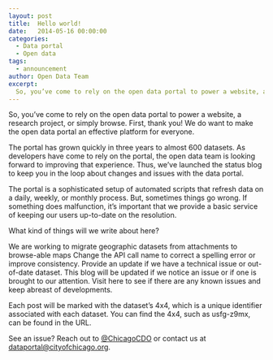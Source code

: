 ```yaml
---
layout: post
title:  Hello world!
date:   2014-05-16 00:00:00
categories:
  - Data portal
  - Open data
tags:
  - announcement
author: Open Data Team
excerpt:
  So, you’ve come to rely on the open data portal to power a website, a research project, or simply browse. Thank you! We do want to make the open data portal an effective platform for everyone, so we've launched a new blog to keep you, the developer, informed of important but technical changes.
---
```


So, you’ve come to rely on the open data portal to power a website, a research project, or simply browse. First, thank you! We do want to make the open data portal an effective platform for everyone.

The portal has grown quickly in three years to almost 600 datasets. As developers have come to rely on the portal, the open data team is looking forward to improving that experience. Thus, we’ve launched the status blog to keep you in the loop about changes and issues with the data portal.

The portal is a sophisticated setup of automated scripts that refresh data on a daily, weekly, or monthly process. But, sometimes things go wrong. If something does malfunction, it’s important that we provide a basic service of keeping our users up-to-date on the resolution.

What kind of things will we write about here?

We are working to migrate geographic datasets from attachments to browse-able maps
Change the API call name to correct a spelling error or improve consistency.
Provide an update if we have a technical issue or out-of-date dataset.
This blog will be updated if we notice an issue or if one is brought to our attention. Visit here to see if there are any known issues and keep abreast of developments.

Each post will be marked with the dataset’s 4x4, which is a unique identifier associated with each dataset. You can find the 4x4, such as usfg-z9mx, can be found in the URL.

See an issue? Reach out to <a href="https://www.twitter.com/ChicagoCDO">@ChicagoCDO</a> or contact us at <a href="mailto:dataportal@cityofchicago.org">dataportal@cityofchicago.org</a>.